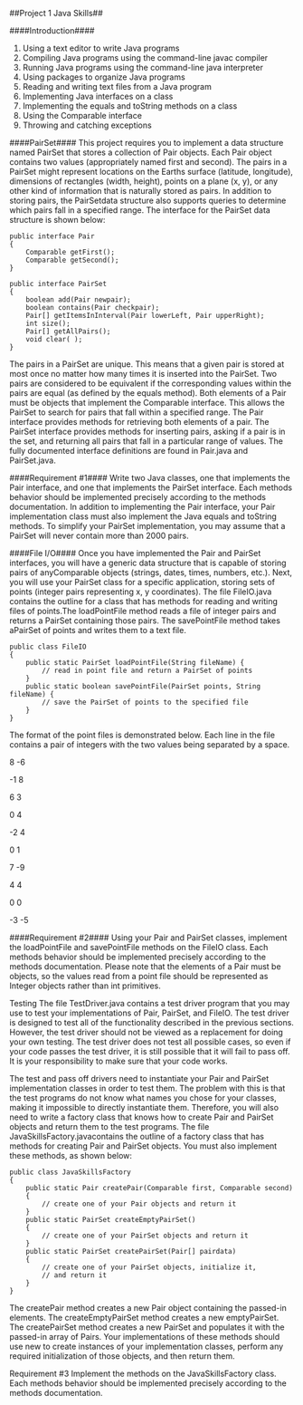 
##Project 1 Java Skills##

####Introduction####
1. Using a text editor to write Java programs
2. Compiling Java programs using the command-line javac compiler
3. Running Java programs using the command-line java interpreter
4. Using packages to organize Java programs
5. Reading and writing text files from a Java program
6. Implementing Java interfaces on a class
7. Implementing the equals and toString methods on a class
8. Using the Comparable interface
9. Throwing and catching exceptions

		
####PairSet####
This project requires you to implement a data structure named PairSet that stores 
a collection of Pair objects. Each Pair object contains two values (appropriately 
named first and second). The pairs in a PairSet might represent locations on the 
Earths surface (latitude, longitude), dimensions of rectangles (width, height), points 
on a plane (x, y), or any other kind of information that is naturally stored as pairs. 
In addition to storing pairs, the PairSetdata structure also supports queries to determine 
which pairs fall in a specified range. The interface for the PairSet data structure 
is shown below:
 
	public interface Pair
	{
		Comparable getFirst();
		Comparable getSecond();
	}
	 
	public interface PairSet
	{
		boolean add(Pair newpair);
		boolean contains(Pair checkpair);
		Pair[] getItemsInInterval(Pair lowerLeft, Pair upperRight);
		int size();
		Pair[] getAllPairs();
		void clear( );
	}
	
The pairs in a PairSet are unique. This means that a given pair is stored at most once no matter 
how many times it is inserted into the PairSet. Two pairs are considered to be equivalent if the 
corresponding values within the pairs are equal (as defined by the equals method). Both elements 
of a Pair must be objects that implement the Comparable interface. This allows the PairSet to search 
for pairs that fall within a specified range. The Pair interface provides methods for retrieving 
both elements of a pair. The PairSet interface provides methods for inserting pairs, asking if a pair 
is in the set, and returning all pairs that fall in a particular range of values. The fully documented 
interface definitions are found in Pair.java and PairSet.java.

####Requirement #1####
Write two Java classes, one that implements the Pair interface, and one that implements the PairSet 
interface. Each methods behavior should be implemented precisely according to the methods documentation. 
In addition to implementing the Pair interface, your Pair implementation class must also implement the 
Java equals and toString methods. To simplify your PairSet implementation, you may assume that a PairSet 
will never contain more than 2000 pairs.

####File I/O#### 
Once you have implemented the Pair and PairSet interfaces, you will have a generic data structure that 
is capable of storing pairs of anyComparable objects (strings, dates, times, numbers, etc.). Next, you 
will use your PairSet class for a specific application, storing sets of points (integer pairs 
representing x, y coordinates). The file FileIO.java contains the outline for a class that has methods 
for reading and writing files of points.The loadPointFile method reads a file of integer pairs and 
returns a PairSet containing those pairs. The savePointFile method takes aPairSet of points and writes 
them to a text file.

	public class FileIO
	{
		public static PairSet loadPointFile(String fileName) {
			// read in point file and return a PairSet of points
		}
		public static boolean savePointFile(PairSet points, String fileName) {
			// save the PairSet of points to the specified file
		}
	}
 
The format of the point files is demonstrated below. Each line in the file contains a pair of integers 
with the two values being separated by a space.

8 -6

-1 8

6 3

0 4

-2 4

0 1

7 -9

4 4

0 0

-3 -5


####Requirement #2####
Using your Pair and PairSet classes, implement the loadPointFile and savePointFile methods on the 
FileIO class. Each methods behavior should be implemented precisely according to the methods 
documentation. Please note that the elements of a Pair must be objects, so the values read from a 
point file should be represented as Integer objects rather than int primitives.

Testing
The file TestDriver.java contains a test driver program that you may use to test your implementations 
of Pair, PairSet, and FileIO. The test driver is designed to test all of the functionality described 
in the previous sections. However, the test driver should not be viewed as a replacement for doing 
your own testing. The test driver does not test all possible cases, so even if your code passes the 
test driver, it is still possible that it will fail to pass off. It is your responsibility to make 
sure that your code works.


The test and pass off drivers need to instantiate your Pair and PairSet implementation classes in 
order to test them. The problem with this is that the test programs do not know what names you chose 
for your classes, making it impossible to directly instantiate them. Therefore, you will also need to 
write a factory class that knows how to create Pair and PairSet objects and return them to the test 
programs. The file JavaSkillsFactory.javacontains the outline of a factory class that has methods for 
creating Pair and PairSet objects. You must also implement these methods, as shown below:
 
	public class JavaSkillsFactory
	{
		public static Pair createPair(Comparable first, Comparable second)
		{
			// create one of your Pair objects and return it
		}
		public static PairSet createEmptyPairSet()
		{
			// create one of your PairSet objects and return it
		}
		public static PairSet createPairSet(Pair[] pairdata)
		{
			// create one of your PairSet objects, initialize it,
			// and return it
		}
	}
 
The createPair method creates a new Pair object containing the passed-in elements. The 
createEmptyPairSet method creates a new emptyPairSet. The createPairSet method creates a new PairSet 
and populates it with the passed-in array of Pairs. Your implementations of these methods should use 
new to create instances of your implementation classes, perform any required initialization of those 
objects, and then return them.

Requirement #3
Implement the methods on the JavaSkillsFactory class. Each methods behavior should be implemented 
precisely according to the methods documentation.

